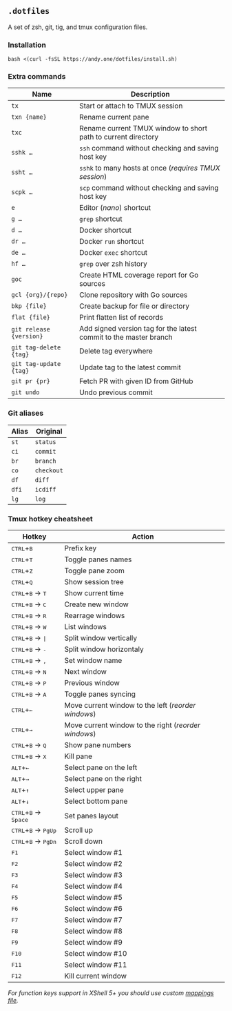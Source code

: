 ## `.dotfiles`

A set of zsh, git, tig, and tmux configuration files.

### Installation

```
bash <(curl -fsSL https://andy.one/dotfiles/install.sh)
```

### Extra commands

| Name | Description |
|------|-------------|
| `tx` | Start or attach to TMUX session |
| `txn {name}` | Rename current pane |
| `txc` | Rename current TMUX window to short path to current directory |
| `sshk …` | `ssh` command without checking and saving host key |
| `ssht …` | `sshk` to many hosts at once (_requires TMUX session_) |
| `scpk …` | `scp` command without checking and saving host key |
| `e` | Editor (_nano_) shortcut |
| `g …` | `grep` shortcut |
| `d …` | Docker shortcut |
| `dr …` | Docker `run` shortcut |
| `de …` | Docker `exec` shortcut |
| `hf …` | `grep` over zsh history |
| `goc` | Create HTML coverage report for Go sources |
| `gcl {org}/{repo}` | Clone repository with Go sources |
| `bkp {file}` | Create backup for file or directory |
| `flat {file}` | Print flatten list of records |
| `git release {version}` | Add signed version tag for the latest commit to the master branch |
| `git tag-delete {tag}` | Delete tag everywhere |
| `git tag-update {tag}` | Update tag to the latest commit |
| `git pr {pr}` | Fetch PR with given ID from GitHub |
| `git undo` | Undo previous commit |

### Git aliases

| Alias | Original   |
|-------|------------|
| `st`  | `status`   |
| `ci`  | `commit`   |
| `br`  | `branch`   |
| `co`  | `checkout` |
| `df`  | `diff`     |
| `dfi` | `icdiff`   |
| `lg`  | `log`      |

### Tmux hotkey cheatsheet

| Hotkey | Action |
|--------|--------|
| <kbd>CTRL</kbd>+<kbd>B</kbd> | Prefix key |
| <kbd>CTRL</kbd>+<kbd>T</kbd> | Toggle panes names |
| <kbd>CTRL</kbd>+<kbd>Z</kbd> | Toggle pane zoom |
| <kbd>CTRL</kbd>+<kbd>Q</kbd> | Show session tree |
| <kbd>CTRL</kbd>+<kbd>B</kbd> → <kbd>T</kbd> | Show current time |
| <kbd>CTRL</kbd>+<kbd>B</kbd> → <kbd>С</kbd> | Create new window |
| <kbd>CTRL</kbd>+<kbd>B</kbd> → <kbd>R</kbd> | Rearrage windows |
| <kbd>CTRL</kbd>+<kbd>B</kbd> → <kbd>W</kbd> | List windows |
| <kbd>CTRL</kbd>+<kbd>B</kbd> → <kbd>\|</kbd> | Split window vertically |
| <kbd>CTRL</kbd>+<kbd>B</kbd> → <kbd>\-</kbd> | Split window horizontaly |
| <kbd>CTRL</kbd>+<kbd>B</kbd> → <kbd>,</kbd> | Set window name |
| <kbd>CTRL</kbd>+<kbd>B</kbd> → <kbd>N</kbd> | Next window |
| <kbd>CTRL</kbd>+<kbd>B</kbd> → <kbd>P</kbd> | Previous window |
| <kbd>CTRL</kbd>+<kbd>B</kbd> → <kbd>A</kbd> | Toggle panes syncing |
| <kbd>CTRL</kbd>+<kbd>←</kbd> | Move current window to the left (_reorder windows_) |
| <kbd>CTRL</kbd>+<kbd>→</kbd> | Move current window to the right (_reorder windows_) |
| <kbd>CTRL</kbd>+<kbd>B</kbd> → <kbd>Q</kbd> | Show pane numbers |
| <kbd>CTRL</kbd>+<kbd>B</kbd> → <kbd>X</kbd> | Kill pane |
| <kbd>ALT</kbd>+<kbd>←</kbd> | Select pane on the left |
| <kbd>ALT</kbd>+<kbd>→</kbd> | Select pane on the right |
| <kbd>ALT</kbd>+<kbd>↑</kbd> | Select upper pane |
| <kbd>ALT</kbd>+<kbd>↓</kbd> | Select bottom pane |
| <kbd>CTRL</kbd>+<kbd>B</kbd> → <kbd>Space</kbd> | Set panes layout |
| <kbd>CTRL</kbd>+<kbd>B</kbd> → <kbd>PgUp</kbd> | Scroll up |
| <kbd>CTRL</kbd>+<kbd>B</kbd> → <kbd>PgDn</kbd> | Scroll down |
| <kbd>F1</kbd> | Select window #1 |
| <kbd>F2</kbd> | Select window #2 |
| <kbd>F3</kbd> | Select window #3 |
| <kbd>F4</kbd> | Select window #4 |
| <kbd>F5</kbd> | Select window #5 |
| <kbd>F6</kbd> | Select window #6 |
| <kbd>F7</kbd> | Select window #7 |
| <kbd>F8</kbd> | Select window #8 |
| <kbd>F9</kbd> | Select window #9 |
| <kbd>F10</kbd> | Select window #10 |
| <kbd>F11</kbd> | Select window #11 |
| <kbd>F12</kbd> | Kill current window |

_For function keys support in XShell 5+ you should use custom [mappings file](xshell.tkm)._

